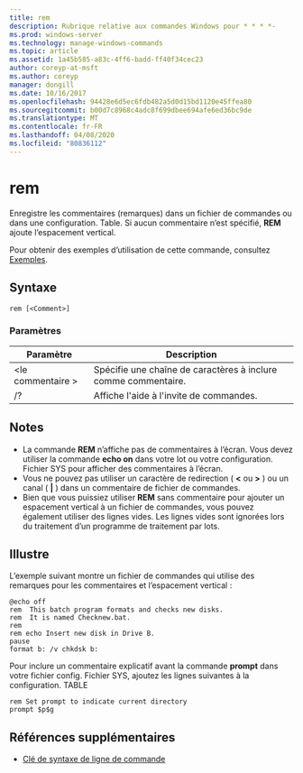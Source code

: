 ```yaml
---
title: rem
description: Rubrique relative aux commandes Windows pour * * * *-
ms.prod: windows-server
ms.technology: manage-windows-commands
ms.topic: article
ms.assetid: 1a45b585-a83c-4ff6-badd-ff40f34cec23
author: coreyp-at-msft
ms.author: coreyp
manager: dongill
ms.date: 10/16/2017
ms.openlocfilehash: 94428e6d5ec6fdb482a5d0d15bd1120e45ffea80
ms.sourcegitcommit: b00d7c8968c4adc8f699dbee694afe6ed36bc9de
ms.translationtype: MT
ms.contentlocale: fr-FR
ms.lasthandoff: 04/08/2020
ms.locfileid: "80836112"
---
```

# <a name="rem"></a>rem



Enregistre les commentaires (remarques) dans un fichier de commandes ou dans une configuration. Table. Si aucun commentaire n’est spécifié, **REM** ajoute l’espacement vertical.

Pour obtenir des exemples d’utilisation de cette commande, consultez [Exemples](#BKMK_examples).

## <a name="syntax"></a>Syntaxe

```
rem [<Comment>]
```

### <a name="parameters"></a>Paramètres

|Paramètre|Description|
|---------|-----------|
|\<le commentaire >|Spécifie une chaîne de caractères à inclure comme commentaire.|
|/?|Affiche l'aide à l'invite de commandes.|

## <a name="remarks"></a>Notes

-   La commande **REM** n’affiche pas de commentaires à l’écran. Vous devez utiliser la commande **echo on** dans votre lot ou votre configuration. Fichier SYS pour afficher des commentaires à l’écran.
-   Vous ne pouvez pas utiliser un caractère de redirection ( **<** ou **>** ) ou un canal ( **|** ) dans un commentaire de fichier de commandes.
-   Bien que vous puissiez utiliser **REM** sans commentaire pour ajouter un espacement vertical à un fichier de commandes, vous pouvez également utiliser des lignes vides. Les lignes vides sont ignorées lors du traitement d’un programme de traitement par lots.

## <a name="examples"></a><a name=BKMK_examples></a>Illustre

L’exemple suivant montre un fichier de commandes qui utilise des remarques pour les commentaires et l’espacement vertical :
```
@echo off
rem  This batch program formats and checks new disks.
rem  It is named Checknew.bat.
rem
rem echo Insert new disk in Drive B.
pause 
format b: /v chkdsk b: 
```
Pour inclure un commentaire explicatif avant la commande **prompt** dans votre fichier config. Fichier SYS, ajoutez les lignes suivantes à la configuration. TABLE
```
rem Set prompt to indicate current directory
prompt $p$g
```

## <a name="additional-references"></a>Références supplémentaires

- [Clé de syntaxe de ligne de commande](command-line-syntax-key.md)
